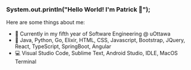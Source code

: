 ### System.out.println("Hello World! I'm Patrick 👋");

Here are some things about me:

- 🏫 Currently in my fifth year of Software Engineering @ uOttawa
- 💬 Java, Python, Go, Elixir, HTML, CSS, Javascript, Bootstrap, JQuery, React, TypeScript, SpringBoot, Angular
- 💻 Visual Studio Code, Sublime Text, Android Studio, IDLE, MacOS Terminal

